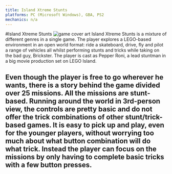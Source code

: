 ```yaml
---
title: Island Xtreme Stunts
platforms: PC (Microsoft Windows), GBA, PS2
mechanics: n/a
---
```

#Island Xtreme Stunts
![game cover art](//images.igdb.com/igdb/image/upload/t_thumb/orin4xm9chatcf0adskr.jpg "Logo Title Text 1")
Island Xtreme Stunts is a mixture of different genres in a single game. The player explores a LEGO-based environment in an open world format: ride a skateboard, drive, fly and pilot a range of vehicles all whilst performing stunts and tricks while taking on the bad guy, Brickster. The player is cast as Pepper Roni, a lead stuntman in a big movie production set on LEGO Island. 
 
Even though the player is free to go wherever he wants, there is a story behind the game divided over 25 missions. All the missions are stunt-based. Running around the world in 3rd-person view, the controls are pretty basic and do not offer the trick combinations of other stunt/trick-based games. It is easy to pick up and play, even for the younger players, without worrying too much about what button combination will do what trick. Instead the player can focus on the missions by only having to complete basic tricks with a few button presses.
-
